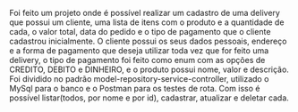 Foi feito um projeto onde é possível realizar um cadastro de uma delivery que possui um cliente, uma lista de itens com o produto e a quantidade de cada, o valor total, data do pedido e o tipo de pagamento que o cliente cadastrou inicialmente. O cliente possui os seus dados pessoais, endereço e a forma de pagamento que deseja utilizar toda vez que for feito uma delivery, o tipo de pagamento foi feito como enum com as opções de CREDITO, DEBITO e DINHEIRO, e o produto possui nome, valor e descrição. Foi dividido no padrão model-repository-service-controller, utilizado o MySql para o banco e o Postman para os testes de rota. Com isso é possível listar(todos, por nome e por id), cadastrar, atualizar e deletar cada.
